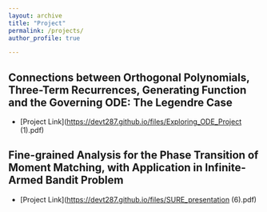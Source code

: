 ```yaml
---
layout: archive
title: "Project"
permalink: /projects/
author_profile: true

---
```

## Connections between Orthogonal Polynomials, Three-Term Recurrences, Generating Function and the Governing ODE: The Legendre Case
+ [Project Link](https://devt287.github.io/files/Exploring_ODE_Project (1).pdf)
## Fine-grained Analysis for the Phase Transition of Moment Matching, with Application in Infinite-Armed Bandit Problem
+ [Project Link](https://devt287.github.io/files/SURE_presentation (6).pdf)

